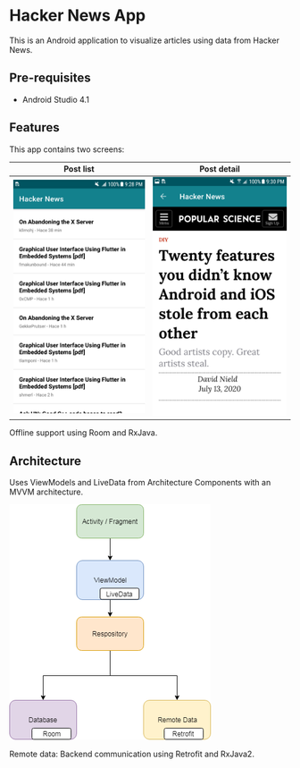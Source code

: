 # Hacker News App
This is an Android application to visualize articles using data from Hacker News.

## Pre-requisites
* Android Studio 4.1

## Features
This app contains two screens:

| Post list  | Post detail |
:---------:|:--------:|
| ![](https://github.com/nicoduarte/articles/blob/main/art/img_list.png) | ![](https://github.com/nicoduarte/articles/blob/main/art/img_detail.png) |

Offline support using Room and RxJava.

## Architecture
Uses ViewModels and LiveData from Architecture Components with an MVVM architecture.

![](https://github.com/nicoduarte/articles/blob/main/art/img_architecture.png)

Remote data: Backend communication using Retrofit and RxJava2.
